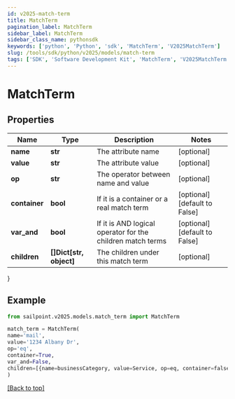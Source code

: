 ```yaml
---
id: v2025-match-term
title: MatchTerm
pagination_label: MatchTerm
sidebar_label: MatchTerm
sidebar_class_name: pythonsdk
keywords: ['python', 'Python', 'sdk', 'MatchTerm', 'V2025MatchTerm']
slug: /tools/sdk/python/v2025/models/match-term
tags: ['SDK', 'Software Development Kit', 'MatchTerm', 'V2025MatchTerm']
---
```


# MatchTerm

## Properties

| Name | Type | Description | Notes |
| --- | --- | --- | --- |
| **name** | **str** | The attribute name | [optional] |
| **value** | **str** | The attribute value | [optional] |
| **op** | **str** | The operator between name and value | [optional] |
| **container** | **bool** | If it is a container or a real match term | [optional] [default to False] |
| **var_and** | **bool** | If it is AND logical operator for the children match terms | [optional] [default to False] |
| **children** | **[]Dict[str, object]** | The children under this match term | [optional] |

}

## Example

```python
from sailpoint.v2025.models.match_term import MatchTerm

match_term = MatchTerm(
name='mail',
value='1234 Albany Dr',
op='eq',
container=True,
var_and=False,
children=[{name=businessCategory, value=Service, op=eq, container=false, and=false, children=null}]
)

```

[[Back to top]](#)

